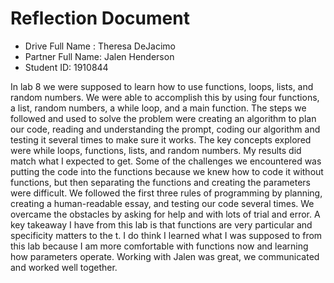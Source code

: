 # Reflection Document

* Drive Full Name  : Theresa DeJacimo
* Partner Full Name: Jalen Henderson
* Student ID: 1910844


In lab 8 we were supposed to learn how to use functions, loops, lists, and random numbers.
We were able to accomplish this by using four functions, a list, random numbers, a while loop, and a main function.
The steps we followed and used to solve the problem were creating an algorithm to plan our code, reading and understanding
the prompt, coding our algorithm and testing it several times to make sure it works.
The key concepts explored were while loops, functions, lists, and random numbers.
My results did match what I expected to get. Some of the challenges we encountered was putting the code into the functions 
because we knew how to code it without functions, but then separating the functions and creating the parameters were difficult. 
We followed the first three rules of programming by planning, creating a human-readable essay, and testing our code several times.
We overcame the obstacles by asking for help and with lots of trial and error. A key takeaway I have from this lab is that 
functions are very particular and specificity matters to the t. I do think I learned what I was supposed to from this lab 
because I am more comfortable with functions now and learning how parameters operate. Working with Jalen was great, we 
communicated and worked well together. 
